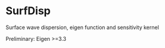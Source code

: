 # SurfDisp
Surface wave dispersion, eigen function and sensitivity kernel

Preliminary:
Eigen >=3.3

